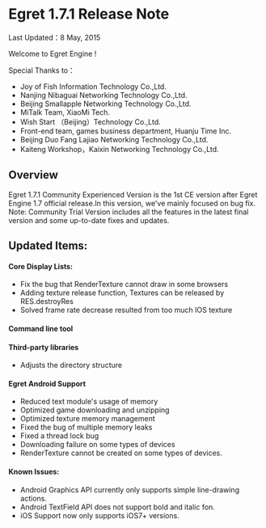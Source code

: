 ﻿Egret 1.7.1 Release Note
===============================

Last Updated：8 May, 2015

Welcome to Egret Engine !

Special Thanks to：

* Joy of Fish Information Technology Co.,Ltd.
* Nanjing Nibaguai Networking Technology Co.,Ltd.
* Beijing Smallapple Networking Technology Co.,Ltd.
* MiTalk Team, XiaoMi Tech.
* Wish Start （Beijing）Technology Co.,Ltd.
* Front-end team, games business department, Huanju Time Inc.
* Beijing Duo Fang Lajiao Networking Technology Co.,Ltd.
* Kaiteng Workshop，Kaixin Networking Technology Co.,Ltd.

## Overview

Egret 1.7.1 Community Experienced Version is the 1st CE version after Egret Engine 1.7 official release.In this version, we've mainly focused on bug fix.
Note: Community Trial Version includes all the features in the latest final version and some up-to-date fixes and updates.

## Updated Items:


#### Core Display Lists:

* Fix the bug that RenderTexture cannot draw in some browsers
* Adding texture release function, Textures can be released by RES.destroyRes
* Solved frame rate decrease resulted from too much IOS texture

#### Command line tool



#### Third-party libraries

* Adjusts the directory structure

#### Egret Android Support

* Reduced text module's usage of memory
* Optimized game downloading and unzipping
* Optimized texture memory management
* Fixed the bug of multiple memory leaks
* Fixed a thread lock bug
* Downloading failure on some types of devices
* RenderTexture cannot be created on some types of devices.


#### Known Issues:

* Android Graphics API currently only supports simple line-drawing actions.
* Android TextField API does not support bold and italic fon.
* iOS Support now only supports iOS7+ versions.
